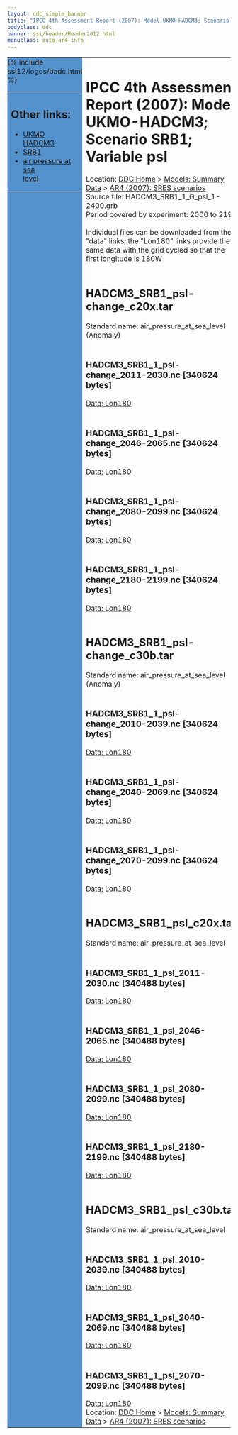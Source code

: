 ```yaml
---
layout: ddc_simple_banner
title: "IPCC 4th Assessment Report (2007): Model UKMO-HADCM3; Scenario SRB1; Variable psl"
bodyclass: ddc
banner: ssi/header/Header2012.html
menuclass: auto_ar4_info
---
```



<table width="100%" border="0" cellspacing="0" cellpadding="0" style="border-collapse: collapse;">
<tr style="margin:0;padding:0;border:0;">
<td style="margin:0;padding:0;border:0;height:1pt;width:150pt;background:#5492CD;" valign="top" >

<div id="lh-col2" class="auto_ar4_info">
<table class="menumain" bgcolor="#5492CD" cellspacing="0" width="100%" border="0">
<tr><td>
<h2> Other links:</h2>
<ul>
<li><a href="/auto/ar4/model-UKMO-HADCM3.html">UKMO<br/>HADCM3</a></li>
<li><a href="/auto/ar4/scenario-SRB1.html">SRB1</a></li>
<li><a href="/auto/ar4/var-air_pressure_at_sea_level.html">air pressure at sea<br/> level</a></li>
</ul>
</td></tr>
{% include ssi12/logos/badc.html %}
</table>
</div>
</td>
<td><h1>IPCC 4th Assessment Report (2007): Model UKMO-HADCM3; Scenario SRB1; Variable psl</h1>

<!-- Breadcrumb1 -->
<div id="breadcrumb1" align="left">
Location: <a href="/index.html">DDC Home</a> > <a href="/sim/gcm_clim/">Models: Summary Data</a>
> <a href="/sim/gcm_clim/SRES_AR4/index.html">AR4 (2007): SRES scenarios</a>
</div>
<!-- End of Breadcrumb1 -->Source file: HADCM3_SRB1_1_G_psl_1-2400.grb
<br/>
Period covered by experiment: 2000 to 2199<br/>
<br/>Individual files can be downloaded from the "data" links; the "Lon180" links provide the same data
         with the grid cycled so that the first longitude is 180W<br/>
<br/><h2>HADCM3_SRB1_psl-change_c20x.tar</h2>
Standard name: air_pressure_at_sea_level (Anomaly)<br>
<br/><h3>HADCM3_SRB1_1_psl-change_2011-2030.nc [340624 bytes]</h3>
<a href="http://apps.ipcc-data.org/cgi-bin/downl/ar4_nc/psl/HADCM3_SRB1_1_psl-change_2011-2030.nc">Data; </a><a href="http://apps.ipcc-data.org/cgi-bin/downl/ar4_nc/psl/HADCM3_SRB1_1_psl-change_2011-2030.cyto180.nc"> Lon180</a><br/>
<br/><h3>HADCM3_SRB1_1_psl-change_2046-2065.nc [340624 bytes]</h3>
<a href="http://apps.ipcc-data.org/cgi-bin/downl/ar4_nc/psl/HADCM3_SRB1_1_psl-change_2046-2065.nc">Data; </a><a href="http://apps.ipcc-data.org/cgi-bin/downl/ar4_nc/psl/HADCM3_SRB1_1_psl-change_2046-2065.cyto180.nc"> Lon180</a><br/>
<br/><h3>HADCM3_SRB1_1_psl-change_2080-2099.nc [340624 bytes]</h3>
<a href="http://apps.ipcc-data.org/cgi-bin/downl/ar4_nc/psl/HADCM3_SRB1_1_psl-change_2080-2099.nc">Data; </a><a href="http://apps.ipcc-data.org/cgi-bin/downl/ar4_nc/psl/HADCM3_SRB1_1_psl-change_2080-2099.cyto180.nc"> Lon180</a><br/>
<br/><h3>HADCM3_SRB1_1_psl-change_2180-2199.nc [340624 bytes]</h3>
<a href="http://apps.ipcc-data.org/cgi-bin/downl/ar4_nc/psl/HADCM3_SRB1_1_psl-change_2180-2199.nc">Data; </a><a href="http://apps.ipcc-data.org/cgi-bin/downl/ar4_nc/psl/HADCM3_SRB1_1_psl-change_2180-2199.cyto180.nc"> Lon180</a><br/>
<br/><h2>HADCM3_SRB1_psl-change_c30b.tar</h2>
Standard name: air_pressure_at_sea_level (Anomaly)<br>
<br/><h3>HADCM3_SRB1_1_psl-change_2010-2039.nc [340624 bytes]</h3>
<a href="http://apps.ipcc-data.org/cgi-bin/downl/ar4_nc/psl/HADCM3_SRB1_1_psl-change_2010-2039.nc">Data; </a><a href="http://apps.ipcc-data.org/cgi-bin/downl/ar4_nc/psl/HADCM3_SRB1_1_psl-change_2010-2039.cyto180.nc"> Lon180</a><br/>
<br/><h3>HADCM3_SRB1_1_psl-change_2040-2069.nc [340624 bytes]</h3>
<a href="http://apps.ipcc-data.org/cgi-bin/downl/ar4_nc/psl/HADCM3_SRB1_1_psl-change_2040-2069.nc">Data; </a><a href="http://apps.ipcc-data.org/cgi-bin/downl/ar4_nc/psl/HADCM3_SRB1_1_psl-change_2040-2069.cyto180.nc"> Lon180</a><br/>
<br/><h3>HADCM3_SRB1_1_psl-change_2070-2099.nc [340624 bytes]</h3>
<a href="http://apps.ipcc-data.org/cgi-bin/downl/ar4_nc/psl/HADCM3_SRB1_1_psl-change_2070-2099.nc">Data; </a><a href="http://apps.ipcc-data.org/cgi-bin/downl/ar4_nc/psl/HADCM3_SRB1_1_psl-change_2070-2099.cyto180.nc"> Lon180</a><br/>
<br/><h2>HADCM3_SRB1_psl_c20x.tar</h2>
Standard name: air_pressure_at_sea_level<br>
<br/><h3>HADCM3_SRB1_1_psl_2011-2030.nc [340488 bytes]</h3>
<a href="http://apps.ipcc-data.org/cgi-bin/downl/ar4_nc/psl/HADCM3_SRB1_1_psl_2011-2030.nc">Data; </a><a href="http://apps.ipcc-data.org/cgi-bin/downl/ar4_nc/psl/HADCM3_SRB1_1_psl_2011-2030.cyto180.nc"> Lon180</a><br/>
<br/><h3>HADCM3_SRB1_1_psl_2046-2065.nc [340488 bytes]</h3>
<a href="http://apps.ipcc-data.org/cgi-bin/downl/ar4_nc/psl/HADCM3_SRB1_1_psl_2046-2065.nc">Data; </a><a href="http://apps.ipcc-data.org/cgi-bin/downl/ar4_nc/psl/HADCM3_SRB1_1_psl_2046-2065.cyto180.nc"> Lon180</a><br/>
<br/><h3>HADCM3_SRB1_1_psl_2080-2099.nc [340488 bytes]</h3>
<a href="http://apps.ipcc-data.org/cgi-bin/downl/ar4_nc/psl/HADCM3_SRB1_1_psl_2080-2099.nc">Data; </a><a href="http://apps.ipcc-data.org/cgi-bin/downl/ar4_nc/psl/HADCM3_SRB1_1_psl_2080-2099.cyto180.nc"> Lon180</a><br/>
<br/><h3>HADCM3_SRB1_1_psl_2180-2199.nc [340488 bytes]</h3>
<a href="http://apps.ipcc-data.org/cgi-bin/downl/ar4_nc/psl/HADCM3_SRB1_1_psl_2180-2199.nc">Data; </a><a href="http://apps.ipcc-data.org/cgi-bin/downl/ar4_nc/psl/HADCM3_SRB1_1_psl_2180-2199.cyto180.nc"> Lon180</a><br/>
<br/><h2>HADCM3_SRB1_psl_c30b.tar</h2>
Standard name: air_pressure_at_sea_level<br>
<br/><h3>HADCM3_SRB1_1_psl_2010-2039.nc [340488 bytes]</h3>
<a href="http://apps.ipcc-data.org/cgi-bin/downl/ar4_nc/psl/HADCM3_SRB1_1_psl_2010-2039.nc">Data; </a><a href="http://apps.ipcc-data.org/cgi-bin/downl/ar4_nc/psl/HADCM3_SRB1_1_psl_2010-2039.cyto180.nc"> Lon180</a><br/>
<br/><h3>HADCM3_SRB1_1_psl_2040-2069.nc [340488 bytes]</h3>
<a href="http://apps.ipcc-data.org/cgi-bin/downl/ar4_nc/psl/HADCM3_SRB1_1_psl_2040-2069.nc">Data; </a><a href="http://apps.ipcc-data.org/cgi-bin/downl/ar4_nc/psl/HADCM3_SRB1_1_psl_2040-2069.cyto180.nc"> Lon180</a><br/>
<br/><h3>HADCM3_SRB1_1_psl_2070-2099.nc [340488 bytes]</h3>
<a href="http://apps.ipcc-data.org/cgi-bin/downl/ar4_nc/psl/HADCM3_SRB1_1_psl_2070-2099.nc">Data; </a><a href="http://apps.ipcc-data.org/cgi-bin/downl/ar4_nc/psl/HADCM3_SRB1_1_psl_2070-2099.cyto180.nc"> Lon180</a><br/>
<!-- Breadcrumb2 -->
<div id="breadcrumb2" align="left">
Location: <a href="/index.html">DDC Home</a> > <a href="/sim/gcm_clim/">Models: Summary Data</a>
> <a href="/sim/gcm_clim/SRES_AR4/index.html">AR4 (2007): SRES scenarios</a>
</div>
<!-- End of Breadcrumb2 --></td></tr></table>
